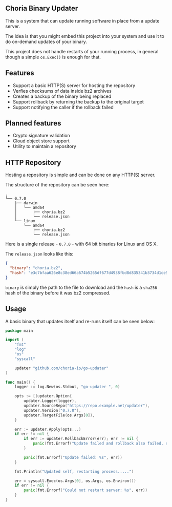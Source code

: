 ## Choria Binary Updater

This is a system that can update running software in place from a update server.

The idea is that you might embed this project into your system and use it to do on-demand updates of your binary.

This project does not handle restarts of your running process, in general though a simple `os.Exec()` is enough for that.

## Features

 * Support a basic HTTP(S) server for hosting the repository
 * Verfies checksums of data inside bz2 archives
 * Creates a backup of the binary being replaced
 * Support rollback by returning the backup to the original target
 * Support notifying the caller if the rollback failed

## Planned features

 * Crypto signature validation
 * Cloud object store support
 * Utility to maintain a repository

## HTTP Repository

Hosting a repository is simple and can be done on any HTTP(S) server.

The structure of the repository can be seen here:

```
.
└── 0.7.0
    ├── darwin
    │   └── amd64
    │       ├── choria.bz2
    │       └── release.json
    └── linux
        └── amd64
            ├── choria.bz2
            └── release.json
```

Here is a single release - `0.7.0` - with 64 bit binaries for Linux and OS X.

The `release.json` looks like this:

```json
{
  "binary": "choria.bz2",
  "hash": "e3c7bfaa626e8c38ed66a674b5265df677d4938fbd8d835341b3734d1ce522c2"
}
```

`binary` is simply the path to the file to download and the `hash` is a `sha256` hash of the binary before it was bz2 compressed. 

## Usage

A basic binary that updates itself and re-runs itself can be seen below:

```go
package main

import (
	"fmt"
	"log"
	"os"
	"syscall"

	updater "github.com/choria-io/go-updater"
)

func main() {
	logger := log.New(os.Stdout, "go-updater ", 0)

	opts := []updater.Option{
		updater.Logger(logger),
		updater.SourceRepo("https://repo.example.net/updater"),
		updater.Version("0.7.0"),
		updater.TargetFile(os.Args[0]),
	}

	err := updater.Apply(opts...)
    if err != nil {
        if err := updater.RollbackError(err); err != nil {
            panic(fmt.Errorf("Update failed and rollback also failed, system in broken state: %s", err))
        }

        panic(fmt.Errorf("Update failed: %s", err))
    }

	fmt.Println("Updated self, restarting process.....")

	err = syscall.Exec(os.Args[0], os.Args, os.Environ())
	if err != nil {
		panic(fmt.Errorf("Could not restart server: %s", err))
	}
}
```